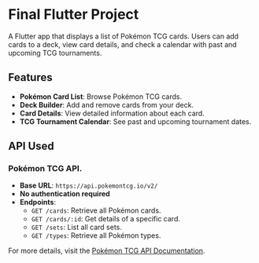 # Final Flutter Project

A Flutter app that displays a list of Pokémon TCG cards. Users can add cards to a deck, view card details, and check a calendar with past and upcoming TCG tournaments.

## Features
- **Pokémon Card List**: Browse Pokémon TCG cards.
- **Deck Builder**: Add and remove cards from your deck.
- **Card Details**: View detailed information about each card.
- **TCG Tournament Calendar**: See past and upcoming tournament dates.

## API Used
### Pokémon TCG API.

- **Base URL**: `https://api.pokemontcg.io/v2/`
- **No authentication required**
- **Endpoints**:
  - `GET /cards`: Retrieve all Pokémon cards.
  - `GET /cards/:id`: Get details of a specific card.
  - `GET /sets`: List all card sets.
  - `GET /types`: Retrieve all Pokémon types.

For more details, visit the [Pokémon TCG API Documentation](https://pokemontcg.io).
